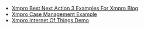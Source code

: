 * [Xmpro Best Next Action   3 Examples For Xmpro Blog](resources/faqs/external-content/youtube/2013/xmpro-best-next-action---3-examples-for-xmpro-blog.md)
* [Xmpro Case Management Example](resources/faqs/external-content/youtube/2013/xmpro-case-management-example.md)
* [Xmpro Internet Of Things Demo](resources/faqs/external-content/youtube/2013/xmpro-internet-of-things-demo.md)
